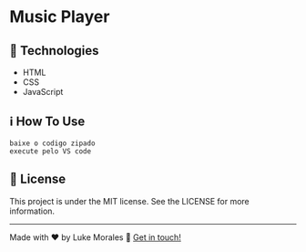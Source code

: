 # Music Player
## 🚀 Technologies
- HTML
- CSS 
- JavaScript 
## ℹ️ How To Use
~~~ Baixe o VS code
baixe o codigo zipado
execute pelo VS code 
~~~
## 📝 License
This project is under the MIT license. See the LICENSE for more information.

---

Made with ♥ by Luke Morales :wave: [Get in touch!](https://www.linkedin.com/in/joaocosta123/)
